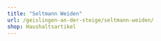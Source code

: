 ```yaml
---
title: "Seltmann Weiden"
url: /geislingen-an-der-steige/seltmann-weiden/
shop: Haushaltsartikel
---
```

